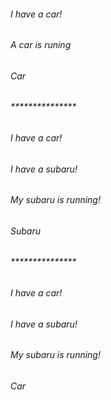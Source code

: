 ###### I have a car!
###### A car is runing
###### Car
###### ***************
###### I have a car!
###### I have a subaru!
###### My subaru is running!
###### Subaru
###### ***************
###### I have a car!
###### I have a subaru!
###### My subaru is running!
###### Car
